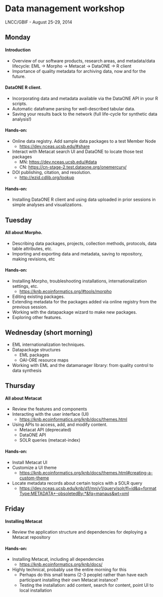 Data management workshop
========

LNCC/GBIF - August 25-29, 2014

Monday
--------

#### Introduction
* Overview of our software products, research areas, and metadata/data lifecycle: EML -> Morpho -> Metacat -> DataONE -> R client
* Importance of quality metadata for archiving data, now and for the future.

#### DataONE R client.
* Incorporating data and metadata available via the DataONE API in your R scripts.
* Automatic dataframe parsing for well-described tabular data.
* Saving your results back to the network (full life-cycle for synthetic data analysis!)

#### Hands-on: 
* Online data registry. Add sample data packages to a test Member Node
    + https://dev.nceas.ucsb.edu/#share
* Interact with Metacat search UI and DataONE to locate those test packages
    + MN: https://dev.nceas.ucsb.edu/#data
    + CN: https://cn-stage-2.test.dataone.org/onemercury/
* DOI publishing, citation, and resolution.
    + http://ezid.cdlib.org/lookup
		
#### Hands-on: 
* Installing DataONE R client and using data uploaded in prior sessions in simple analyses and visualizations.
		
Tuesday
--------
	
#### All about Morpho.
* Describing data packages, projects, collection methods, protocols, data table attributes, etc.
* Importing and exporting data and metadata, saving to repository, making revisions, etc

#### Hands-on: 
* Installing Morpho, troubleshooting installations, internationalization settings, etc.
    + https://knb.ecoinformatics.org/#tools/morpho
* Editing existing packages.
* Extending metadata for the packages added via online registry from the previous session.
* Working with the datapackage wizard to make new packages.
* Exploring other features.
	
Wednesday (short morning)
--------------------------

* EML internationalization techniques.
* Datapackage structures
    + EML packages
    + OAI-ORE resource maps
* Working with EML and the datamanager library: from quality control to data synthesis


Thursday
--------
	
#### All about Metacat
* Review the features and components
* Interacting with the user interface (UI)
    + https://knb.ecoinformatics.org/knb/docs/themes.html
* Using APIs to access, add, and modify content.
    + Metacat API (deprecated)
    + DataONE API
    + SOLR queries (metacat-index)

#### Hands-on: 
* Install Metacat UI
* Customize a UI theme
    + https://knb.ecoinformatics.org/knb/docs/themes.html#creating-a-custom-theme
* Locate metadata records about certain topics with a SOLR query
    + https://dev.nceas.ucsb.edu/knb/d1/mn/v1/query/solr/fl=id&q=formatType:METADATA+-obsoletedBy:*&fq=manaus&wt=xml

Friday
--------

#### Installing Metacat
* Review the application structure and dependencies for deploying a Metacat repository

#### Hands-on: 
* Installing Metacat, including all dependencies
    + https://knb.ecoinformatics.org/knb/docs/
* Highly technical, probably use the entire morning for this
    + Perhaps do this small teams (2-3 people) rather than have each participant installing their own Metacat instance?
    + Testing the installation: add content, search for content, point UI to local installation	
	

